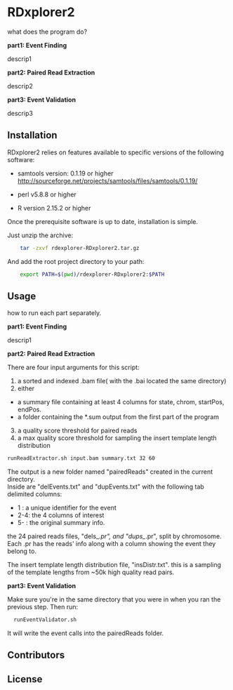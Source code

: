 # RDxplorer2

what does the program do?

**part1:  Event Finding**

descrip1

**part2:  Paired Read Extraction**

descrip2

**part3:  Event Validation**

descrip3


Installation
-------------

RDxplorer2 relies on features available to specific versions of the following software:

* samtools version: 0.1.19 or higher
http://sourceforge.net/projects/samtools/files/samtools/0.1.19/

* perl v5.8.8 or higher

* R version 2.15.2 or higher

Once the prerequisite software is up to date, installation is simple.

Just unzip the archive:

```bash
	tar -zxvf rdexplorer-RDxplorer2.tar.gz 
```
And add the root project directory to your path:

```bash
	export PATH=$(pwd)/rdexplorer-RDxplorer2:$PATH
```

    
Usage
-----
how to run each part separately.


**part1:  Event Finding**

descrip1

**part2:  Paired Read Extraction**

There are four input arguments for this script: 

1. a sorted and indexed .bam file( with the .bai located the same directory)
2. either 
  * a summary file containing at least 4 columns for state, chrom, startPos, endPos.
  * a folder containing the *.sum output from the first part of the program
3. a quality score threshold for paired reads
4. a max quality score threshold for sampling the insert template length distribution

```bash
runReadExtractor.sh input.bam summary.txt 32 60
```

The output is a new folder named "pairedReads" created in the current directory.  
Inside are "delEvents.txt" and "dupEvents.txt" with the following tab delimited columns:
* 1  : a unique identifier for the event
* 2-4: the 4 columns of interest
* 5- : the original summary info.

the 24 paired reads files, "dels_*.pr", and "dups_*.pr", split by chromosome.
Each .pr has the reads' info along with a column showing the event they belong to. 

The insert template length distribution file, "insDistr.txt".  this is a sampling of the
template lengths from ~50k high quality read pairs.

**part3:  Event Validation**

Make sure you're in the same directory that you were in when you ran the previous step.
Then run:
```bash
  runEventValidator.sh
```
It will write the event calls into the pairedReads folder.


Contributors
---------


License
---------

